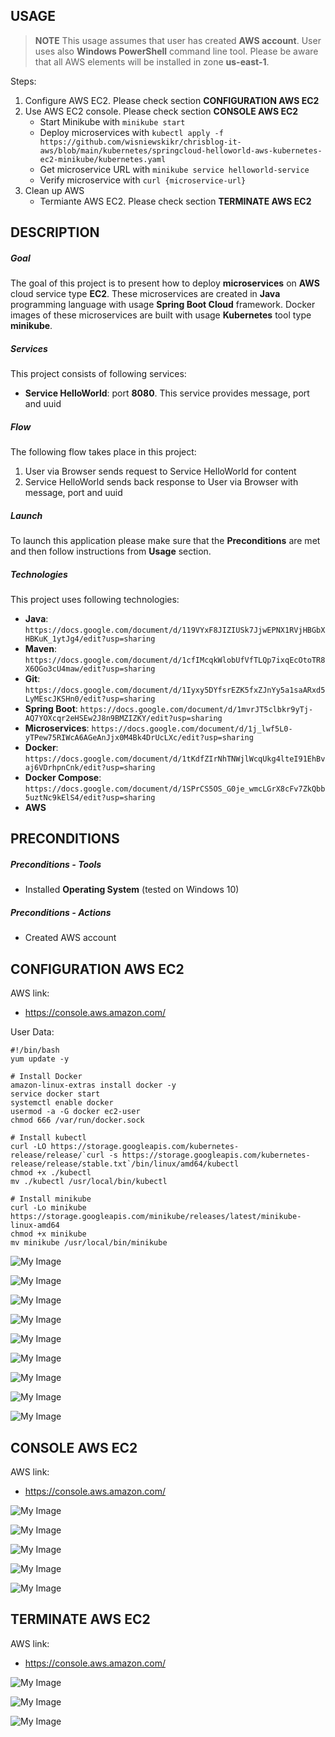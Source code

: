 USAGE
-----

> **NOTE** This usage assumes that user has created **AWS account**. User uses also **Windows PowerShell** command line tool. Please be aware that all AWS elements will be installed in zone **us-east-1**.

Steps:
1. Configure AWS EC2. Please check section **CONFIGURATION AWS EC2**
1. Use AWS EC2 console. Please check section **CONSOLE AWS EC2**
     * Start Minikube with `minikube start`
     * Deploy microservices with `kubectl apply -f https://github.com/wisniewskikr/chrisblog-it-aws/blob/main/kubernetes/springcloud-helloworld-aws-kubernetes-ec2-minikube/kubernetes.yaml`
     * Get microservice URL with `minikube service helloworld-service`
     * Verify microservice with `curl {microservice-url}`
1. Clean up AWS
     * Termiante AWS EC2. Please check section **TERMINATE AWS EC2** 


DESCRIPTION
-----------

##### Goal
The goal of this project is to present how to deploy **microservices** on **AWS** cloud service type **EC2**. These microservices are created in **Java** programming language with usage **Spring Boot Cloud** framework. Docker images of these microservices are built with usage **Kubernetes** tool type **minikube**.

##### Services
This project consists of following services:
* **Service HelloWorld**: port **8080**. This service provides message, port and uuid

##### Flow
The following flow takes place in this project:
1. User via Browser sends request to Service HelloWorld for content
1. Service HelloWorld sends back response to User via Browser with message, port and uuid

##### Launch
To launch this application please make sure that the **Preconditions** are met and then follow instructions from **Usage** section.

##### Technologies
This project uses following technologies:
* **Java**: `https://docs.google.com/document/d/119VYxF8JIZIUSk7JjwEPNX1RVjHBGbXHBKuK_1ytJg4/edit?usp=sharing`
* **Maven**: `https://docs.google.com/document/d/1cfIMcqkWlobUfVfTLQp7ixqEcOtoTR8X6OGo3cU4maw/edit?usp=sharing`
* **Git**: `https://docs.google.com/document/d/1Iyxy5DYfsrEZK5fxZJnYy5a1saARxd5LyMEscJKSHn0/edit?usp=sharing`
* **Spring Boot**: `https://docs.google.com/document/d/1mvrJT5clbkr9yTj-AQ7YOXcqr2eHSEw2J8n9BMZIZKY/edit?usp=sharing`
* **Microservices**: `https://docs.google.com/document/d/1j_lwf5L0-yTPew75RIWcA6AGeAnJjx0M4Bk4DrUcLXc/edit?usp=sharing`
* **Docker**: `https://docs.google.com/document/d/1tKdfZIrNhTNWjlWcqUkg4lteI91EhBvaj6VDrhpnCnk/edit?usp=sharing`
* **Docker Compose**: `https://docs.google.com/document/d/1SPrCS5OS_G0je_wmcLGrX8cFv7ZkQbb5uztNc9kElS4/edit?usp=sharing`
* **AWS**


PRECONDITIONS
-------------

##### Preconditions - Tools
* Installed **Operating System** (tested on Windows 10)


##### Preconditions - Actions
* Created AWS account 


CONFIGURATION AWS EC2
---------------------

AWS link:
* https://console.aws.amazon.com/

User Data:

```
#!/bin/bash
yum update -y

# Install Docker
amazon-linux-extras install docker -y
service docker start
systemctl enable docker
usermod -a -G docker ec2-user
chmod 666 /var/run/docker.sock

# Install kubectl
curl -LO https://storage.googleapis.com/kubernetes-release/release/`curl -s https://storage.googleapis.com/kubernetes-release/release/stable.txt`/bin/linux/amd64/kubectl
chmod +x ./kubectl
mv ./kubectl /usr/local/bin/kubectl

# Install minikube
curl -Lo minikube https://storage.googleapis.com/minikube/releases/latest/minikube-linux-amd64
chmod +x minikube
mv minikube /usr/local/bin/minikube
```

![My Image](readme-images/ec2-configuration-01.png)

![My Image](readme-images/ec2-configuration-02.png)

![My Image](readme-images/ec2-configuration-03.png)

![My Image](readme-images/ec2-configuration-04.png)

![My Image](readme-images/ec2-configuration-05.png)

![My Image](readme-images/ec2-configuration-06.png)

![My Image](readme-images/ec2-configuration-07.png)

![My Image](readme-images/ec2-configuration-08.png)

![My Image](readme-images/ec2-configuration-09.png)


CONSOLE AWS EC2
---------------

AWS link:
* https://console.aws.amazon.com/

![My Image](readme-images/ec2-console-01.png)

![My Image](readme-images/ec2-console-02.png)

![My Image](readme-images/ec2-console-03.png)

![My Image](readme-images/ec2-console-04.png)

![My Image](readme-images/ec2-console-05.png)


TERMINATE AWS EC2
------------------

AWS link:
* https://console.aws.amazon.com/

![My Image](readme-images/ec2-terminate-01.png)

![My Image](readme-images/ec2-terminate-02.png)

![My Image](readme-images/ec2-terminate-03.png)